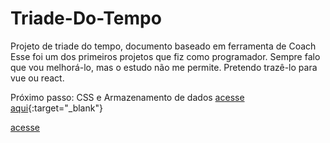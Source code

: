 # Triade-Do-Tempo

Projeto de triade do tempo, documento baseado em ferramenta de Coach
Esse foi um dos primeiros projetos que fiz como programador.
Sempre falo que vou melhorá-lo, mas o estudo não me permite.
Pretendo trazê-lo para vue ou react.

 Próximo passo: CSS e Armazenamento de dados
 [acesse aqui](https://odisseiaonline.com.br/Triade-Do-Tempo/){:target="_blank"}

<a href="https://odisseiaonline.com.br/Triade-Do-Tempo/" target="__blank">acesse</a>
